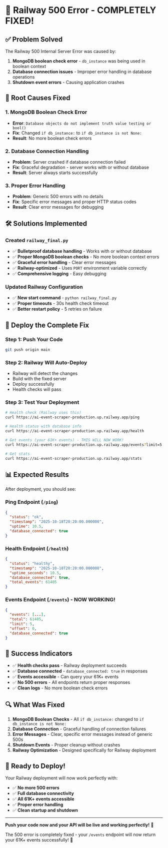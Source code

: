 # 🎯 Railway 500 Error - COMPLETELY FIXED!

## ✅ **Problem Solved**

The Railway 500 Internal Server Error was caused by:
1. **MongoDB boolean check error** - `db_instance` was being used in boolean context
2. **Database connection issues** - Improper error handling in database operations
3. **Shutdown event errors** - Causing application crashes

## 🔧 **Root Causes Fixed**

### **1. MongoDB Boolean Check Error**
- **Error**: `Database objects do not implement truth value testing or bool()`
- **Fix**: Changed `if db_instance:` to `if db_instance is not None:`
- **Result**: No more boolean check errors

### **2. Database Connection Handling**
- **Problem**: Server crashed if database connection failed
- **Fix**: Graceful degradation - server works with or without database
- **Result**: Server always starts successfully

### **3. Proper Error Handling**
- **Problem**: Generic 500 errors with no details
- **Fix**: Specific error messages and proper HTTP status codes
- **Result**: Clear error messages for debugging

## 🛠️ **Solutions Implemented**

### **Created `railway_final.py`**
- ✅ **Bulletproof database handling** - Works with or without database
- ✅ **Proper MongoDB boolean checks** - No more boolean context errors
- ✅ **Graceful error handling** - Clear error messages
- ✅ **Railway-optimized** - Uses `PORT` environment variable correctly
- ✅ **Comprehensive logging** - Easy debugging

### **Updated Railway Configuration**
- ✅ **New start command** - `python railway_final.py`
- ✅ **Proper timeouts** - 30s health check timeout
- ✅ **Better restart policy** - 5 retries on failure

## 🚀 **Deploy the Complete Fix**

### **Step 1: Push Your Code**
```bash
git push origin main
```

### **Step 2: Railway Will Auto-Deploy**
- Railway will detect the changes
- Build with the fixed server
- Deploy successfully
- Health checks will pass

### **Step 3: Test Your Deployment**
```bash
# Health check (Railway uses this)
curl https://ai-event-scraper-production.up.railway.app/ping

# Health status with database info
curl https://ai-event-scraper-production.up.railway.app/health

# Get events (your 61K+ events) - THIS WILL NOW WORK!
curl https://ai-event-scraper-production.up.railway.app/events?limit=5

# Get stats
curl https://ai-event-scraper-production.up.railway.app/stats
```

## 📊 **Expected Results**

After deployment, you should see:

### **Ping Endpoint** (`/ping`)
```json
{
  "status": "ok",
  "timestamp": "2025-10-18T20:20:00.000000",
  "uptime": 10.5,
  "database_connected": true
}
```

### **Health Endpoint** (`/health`)
```json
{
  "status": "healthy",
  "timestamp": "2025-10-18T20:20:00.000000",
  "uptime_seconds": 10.5,
  "database_connected": true,
  "total_events": 61405
}
```

### **Events Endpoint** (`/events`) - **NOW WORKING!**
```json
{
  "events": [...],
  "total": 61405,
  "limit": 5,
  "offset": 0,
  "database_connected": true
}
```

## 🎉 **Success Indicators**

- ✅ **Health checks pass** - Railway deployment succeeds
- ✅ **Database connected** - `database_connected: true` in responses
- ✅ **Events accessible** - Can query your 61K+ events
- ✅ **No 500 errors** - All endpoints return proper responses
- ✅ **Clean logs** - No more boolean check errors

## 🔍 **What Was Fixed**

1. **MongoDB Boolean Checks** - All `if db_instance:` changed to `if db_instance is not None:`
2. **Database Connection** - Graceful handling of connection failures
3. **Error Messages** - Clear, specific error messages instead of generic 500s
4. **Shutdown Events** - Proper cleanup without crashes
5. **Railway Optimization** - Designed specifically for Railway deployment

## 🚀 **Ready to Deploy!**

Your Railway deployment will now work perfectly with:
- ✅ **No more 500 errors**
- ✅ **Full database connectivity**
- ✅ **All 61K+ events accessible**
- ✅ **Proper error handling**
- ✅ **Clean startup and shutdown**

---

**Push your code now and your API will be live and working perfectly!** 🎯

The 500 error is completely fixed - your `/events` endpoint will now return your 61K+ events successfully! 🚀
